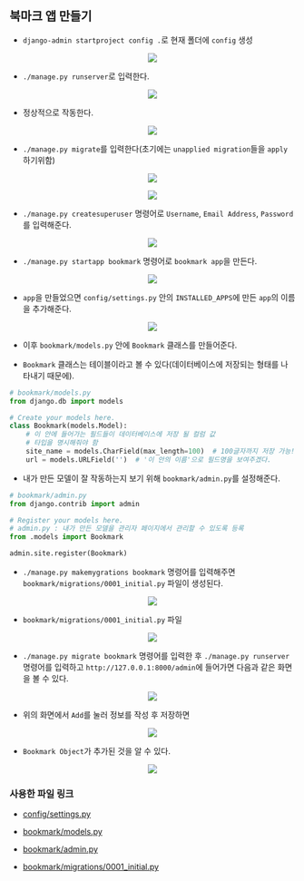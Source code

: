 ## 북마크 앱 만들기

- `django-admin startproject config .`로 현재 폴더에 `config` 생성

<p align="center"><kbd><img src="img/0_startproject.png"></kbd></p>

- `./manage.py runserver`로 입력한다.

<p align="center"><kbd><img src="img/1_runserver.png"></kbd></p>

- 정상적으로 작동한다.

<p align="center"><kbd><img src="img/2_success.png"></kbd></p>

- `./manage.py migrate`를 입력한다(초기에는 `unapplied migration`들을 `apply` 하기위함)

<p align="center"><kbd><img src="img/3_migrate.png"></kbd></p>

<p align="center"><kbd><img src="img/4_migrate_result.png"></kbd></p>

- `./manage.py createsuperuser` 명령어로 `Username`, `Email Address`, `Password`를 입력해준다.

<p align="center"><kbd><img src="img/5_createSuperUser.png"></kbd></p>

- `./manage.py startapp bookmark` 명령어로 `bookmark app`을 만든다.

<p align="center"><kbd><img src="img/6_make_BookmarkApp.png"></kbd></p>

- `app`을 만들었으면 `config/settings.py` 안의 `INSTALLED_APPS`에 만든 `app`의 이름을 추가해준다.

<p align="center"><kbd><img src="img/7_add_in_Installed_Apps.png"></kbd></p>

- 이후 `bookmark/models.py` 안에 `Bookmark` 클래스를 만들어준다.

- `Bookmark` 클래스는 테이블이라고 볼 수 있다(데이터베이스에 저장되는 형태를 나타내기 때문에).

```python
# bookmark/models.py
from django.db import models

# Create your models here.
class Bookmark(models.Model):
    # 이 안에 들어가는 필드들이 데이터베이스에 저장 될 컬럼 값
    # 타입을 명시해줘야 함
    site_name = models.CharField(max_length=100)  # 100글자까지 저장 가능!
    url = models.URLField('')  # '이 안의 이름'으로 필드명을 보여주겠다.
```

- 내가 만든 모델이 잘 작동하는지 보기 위해 `bookmark/admin.py`를 설정해준다.

```python
# bookmark/admin.py
from django.contrib import admin

# Register your models here.
# admin.py : 내가 만든 모델을 관리자 페이지에서 관리할 수 있도록 등록
from .models import Bookmark

admin.site.register(Bookmark)
```

- `./manage.py makemygrations bookmark` 명령어를 입력해주면 `bookmark/migrations/0001_initial.py` 파일이 생성된다.

<p align="center"><kbd><img src="img/8_makemigrations.png"></kbd></p>

- `bookmark/migrations/0001_initial.py` 파일

<p align="center"><kbd><img src="img/9_generated_file.png"></kbd></p>

- `./manage.py migrate bookmark` 명령어를 입력한 후 `./manage.py runserver` 명령어를 입력하고 `http://127.0.0.1:8000/admin`에 들어가면 다음과 같은 화면을 볼 수 있다.

<p align="center"><kbd><img src="img/11_admin_page.png"></kbd></p>

- 위의 화면에서 `Add`를 눌러 정보를 작성 후 저장하면

<p align="center"><kbd><img src="img/12_add_google_bookmark.png"></kbd></p>

- `Bookmark Object`가 추가된 것을 알 수 있다.

<p align="center"><kbd><img src="img/13_create_bookmark_image.png"></kbd></p>

### 사용한 파일 링크

- [config/settings.py](https://github.com/Meantint/Django_Study/blob/master/Bookmark/config/settings.py)

- [bookmark/models.py](https://github.com/Meantint/Django_Study/blob/master/Bookmark/bookmark/models.py)

- [bookmark/admin.py](https://github.com/Meantint/Django_Study/blob/master/Bookmark/bookmark/admin.py)

- [bookmark/migrations/0001_initial.py](https://github.com/Meantint/Django_Study/blob/master/Bookmark/bookmark/migrations/0001_initial.py)
